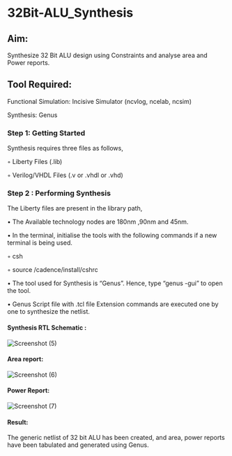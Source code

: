 # 32Bit-ALU_Synthesis

## Aim:

Synthesize 32 Bit ALU design using Constraints and analyse area and Power reports.

## Tool Required:

Functional Simulation: Incisive Simulator (ncvlog, ncelab, ncsim)

Synthesis: Genus

### Step 1: Getting Started

Synthesis requires three files as follows,

◦ Liberty Files (.lib)

◦ Verilog/VHDL Files (.v or .vhdl or .vhd)

### Step 2 : Performing Synthesis

The Liberty files are present in the library path,

• The Available technology nodes are 180nm ,90nm and 45nm.

• In the terminal, initialise the tools with the following commands if a new terminal is being
used.

◦ csh

◦ source /cadence/install/cshrc

• The tool used for Synthesis is “Genus”. Hence, type “genus -gui” to open the tool.

• Genus Script file with .tcl file Extension commands are executed one by one to synthesize the netlist.

#### Synthesis RTL Schematic :

![Screenshot (5)](https://github.com/user-attachments/assets/c2cdd42b-bf45-4fde-a2b5-eed18e79f33e)

#### Area report:

![Screenshot (6)](https://github.com/user-attachments/assets/cf77ea1a-b747-496a-b930-d59533e1cf7a)

#### Power Report:

![Screenshot (7)](https://github.com/user-attachments/assets/3e3f6899-48ba-4a5a-a6a5-239f78dd87aa)

#### Result: 

The generic netlist of 32 bit ALU  has been created, and area, power reports have been tabulated and generated using Genus.
